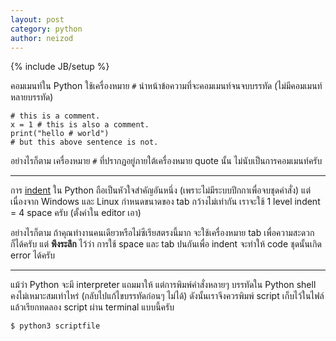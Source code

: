 ```yaml
---
layout: post
category: python
author: neizod
---
```

{% include JB/setup %}

คอมเมนท์ใน Python ใช้เครื่องหมาย `#` นำหน้าข้อความที่จะคอมเมนท์จนจบบรรทัด (ไม่มีคอมเมนท์หลายบรรทัด)

    # this is a comment.
    x = 1 # this is also a comment.
    print("hello # world")
    # but this above sentence is not.

อย่างไรก็ตาม เครื่องหมาย `#` ที่ปรากฏอยู่ภายใต้เครื่องหมาย quote นั้น ไม่นับเป็นการคอมเมนท์ครับ

---

การ [indent](http://en.wikipedia.org/wiki/Indent_style) ใน Python ถือเป็นหัวใจสำคัญอันหนึ่ง (เพราะไม่มีระบบปีกกาเพื่อจบชุดคำสั่ง) แต่เนื่องจาก Windows และ Linux กำหนดขนาดของ tab กว้างไม่เท่ากัน เราจะใช้ 1 level indent = 4 space ครับ (ตั้งค่าใน editor เอา)

อย่างไรก็ตาม ถ้าคุณทำงานคนเดียวหรือไม่ซีเรียสตรงนี้มาก จะใช้เครื่องหมาย tab เพื่อความสะดวกก็ได้ครับ แต่ **พึงระลึก** ไว้ว่า การใช้ space และ tab ปนกันเพื่อ indent จะทำให้ code ชุดนั้นเกิด error ได้ครับ

---

แม้ว่า Python จะมี interpreter แถมมาให้ แต่การพิมพ์คำสั่งหลายๆ บรรทัดใน Python shell คงไม่เหมาะสมเท่าไหร่ (กลับไปแก้ไขบรรทัดก่อนๆ ไม่ได้) ดังนั้นเราจึงควรพิมพ์ script เก็บไว้ในไฟล์ แล้วเรียกทดลอง script ผ่าน terminal แบบนี้ครับ

    $ python3 scriptfile
